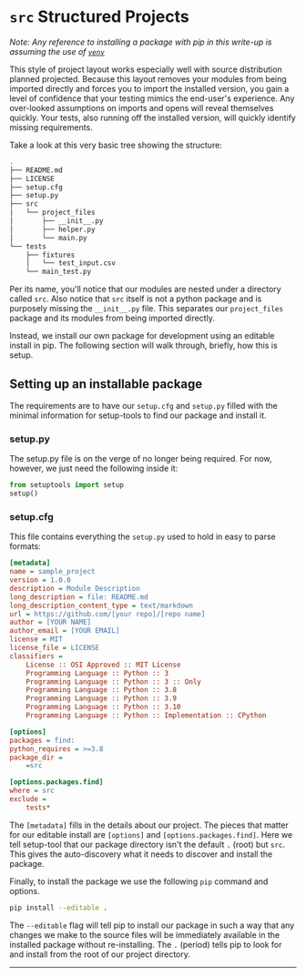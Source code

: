 # `src` Structured Projects

*Note: Any reference to installing a package with pip in this write-up is
assuming the use of [`venv`](https://docs.python.org/3.8/library/venv.html)*

This style of project layout works especially well with source distribution
planned projected. Because this layout removes your modules from being imported
directly and forces you to import the installed version, you gain a level of
confidence that your testing mimics the end-user's experience. Any over-looked
assumptions on imports and opens will reveal themselves quickly. Your tests,
also running off the installed version, will quickly identify missing
requirements.

Take a look at this very basic tree showing the structure:

```bash
.
├── README.md
├── LICENSE
├── setup.cfg
├── setup.py
├── src
│   └── project_files
│       ├── __init__.py
│       ├── helper.py
│       └── main.py
└── tests
    ├── fixtures
    │   └── test_input.csv
    └── main_test.py
```

Per its name, you'll notice that our modules are nested under a directory called
`src`.  Also notice that `src` itself is not a python package and is purposely
missing the `__init__.py` file. This separates our `project_files` package and
its modules from being imported directly.

Instead, we install our own package for development using an editable install in
pip. The following section will walk through, briefly, how this is setup.

## Setting up an installable package

The requirements are to have our `setup.cfg` and `setup.py` filled with the
minimal information for setup-tools to find our package and install it.

### setup.py

The setup.py file is on the verge of no longer being required. For now, however,
we just need the following inside it:

```py
from setuptools import setup
setup()
```

### setup.cfg

This file contains everything the `setup.py` used to hold in easy to parse
formats:

```ini
[metadata]
name = sample_project
version = 1.0.0
description = Module Description
long_description = file: README.md
long_description_content_type = text/markdown
url = https://github.com/[your repo]/[repo name]
author = [YOUR NAME]
author_email = [YOUR EMAIL]
license = MIT
license_file = LICENSE
classifiers =
    License :: OSI Approved :: MIT License
    Programming Language :: Python :: 3
    Programming Language :: Python :: 3 :: Only
    Programming Language :: Python :: 3.8
    Programming Language :: Python :: 3.9
    Programming Language :: Python :: 3.10
    Programming Language :: Python :: Implementation :: CPython

[options]
packages = find:
python_requires = >=3.8
package_dir =
    =src

[options.packages.find]
where = src
exclude =
    tests*
```

The `[metadata]` fills in the details about our project. The pieces that matter
for our editable install are `[options]` and `[options.packages.find]`. Here we
tell setup-tool that our package directory isn't the default `.` (root) but
`src`. This gives the auto-discovery what it needs to discover and install the
package.

Finally, to install the package we use the following `pip` command and options.

```bash
pip install --editable .
```

The `--editable` flag will tell pip to install our package in such a way that
any changes we make to the source files will be immediately available in the
installed package without re-installing. The `.` (period) tells pip to look for
and install from the root of our project directory.

---
